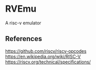 # RVEmu
A risc-v emulator

## References
https://github.com/riscv/riscv-opcodes  
https://en.wikipedia.org/wiki/RISC-V  
https://riscv.org/technical/specifications/  